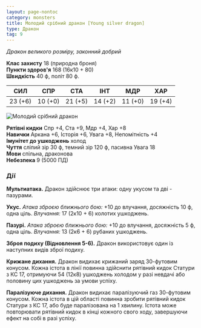 ```yaml
---
layout: page-nontoc
category: monsters
title: Молодий срібний дракон [Young silver dragon]
type: Дракон
tag: 9
---
```


_Дракон великого розміру, законний добрий_

**Клас захисту** 18 (природна броня)    
**Пункти здоров'я** 168 (16к10 + 80)    
**Швидкість** 40 ф, політ 80 ф.

| СИЛ     | СПР     | СТА     | ІНТ     | МДР     | ХАР     |
| ------- | ------- | ------- | ------- | ------- | ------- |
| 23 (+6) | 10 (+0) | 21 (+5) | 14 (+2) | 11 (+0) | 19 (+4) |

![Молодий срібний дракон](https://www.dndbeyond.com/avatars/thumbnails/30782/723/1000/1000/638061973158522915.png)

**Рятівні кидки** Спр +4, Ста +9, Мдр +4, Хар +8    
**Навички** Аркана +6, Історія +6, Увага +8, Непомітність +4    
**Імунітет до ушкоджень** холод    
**Чуття** сліпий зір 30 ф, темний зір 120 ф, пасивна Увага 18    
**Мови** спільна, драконова    
**Небезпека** 9 (5000 ПД)

### Дії
**Мультиатака.** Дракон здійснює три атаки: одну укусом та дві - пазурами.    

**Укус.** _Атака зброєю ближнього бою:_ +10 до влучання, досяжність 10 ф, одна ціль. _Влучання:_ 17 (2к10 + 6) колотих ушкоджень.    

**Пазурі.** _Атака зброєю ближнього бою:_ +10 до влучання, досяжність 5 ф, одна ціль. _Влучання:_ 13 (2к6 + 6) рубаних ушкоджень.    

**Зброя подиху (Відновлення 5-6).** Дракон використовує один із наступних видів зброї подиху.    

**Крижане дихання.** Дракон видихає крижаний заряд 30-футовим конусом. Кожна істота в лінії повинна здійснити рятівний кидок Статури з КС 17, отримуючи 54 (12к8) ушкоджень холодом у разі невдачі або половину цих ушкоджень за умови успіху.    

**Паралізуюче дихання.** Дракон видихає паралізуючий газ 30-футовим конусом. Кожна істота в цій області повинна зробити рятівний кидок Статури з КС 17, або буде паралізована на 1 хвилину. Істота може повторювати рятівний кидок в кінці кожного свого ходу, завершуючи ефект на собі в разі успіху.
